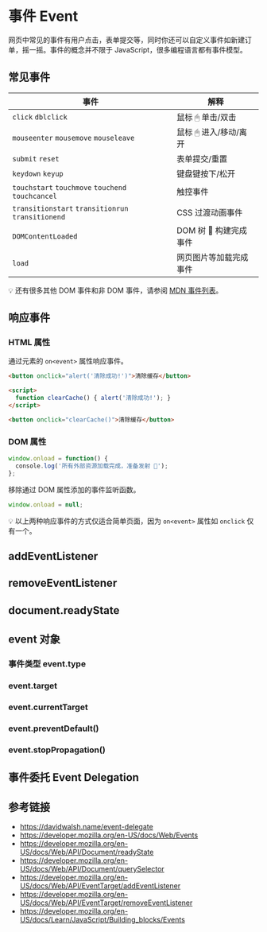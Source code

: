 # 事件 Event

网页中常见的事件有用户点击，表单提交等，同时你还可以自定义事件如新建订单，摇一摇。事件的概念并不限于 JavaScript，很多编程语言都有事件模型。

## 常见事件
| 事件                                               | 解释                |
|---------------------------------------------------|---------------------|
| `click` `dblclick`                                | 鼠标 🖱 单击/双击     |
| `mouseenter` `mousemove` `mouseleave`             | 鼠标 🖱 进入/移动/离开 |
| `submit` `reset`                                  | 表单提交/重置         |
| `keydown` `keyup`                                 | 键盘键按下/松开       |
| `touchstart` `touchmove` `touchend` `touchcancel` | 触控事件             |
| `transitionstart` `transitionrun` `transitionend` | CSS 过渡动画事件      |
| `DOMContentLoaded`                                | DOM 树 🌲 构建完成事件 |
| `load`                                            | 网页图片等加载完成事件  |

💡 还有很多其他 DOM 事件和非 DOM 事件，请参阅 [MDN 事件列表](https://developer.mozilla.org/en-US/docs/Web/Events)。

## 响应事件
### HTML 属性
通过元素的 `on<event>` 属性响应事件。
```html
<button onclick="alert('清除成功!')">清除缓存</button>
```
```html
<script>
  function clearCache() { alert('清除成功!'); }
</script>

<button onclick="clearCache()">清除缓存</button>
```
### DOM 属性
```javascript
window.onload = function() {
  console.log('所有外部资源加载完成，准备发射 🚀');
};
```
移除通过 DOM 属性添加的事件监听函数。
```javascript
window.onload = null;
```
💡 以上两种响应事件的方式仅适合简单页面，因为 `on<event>` 属性如 `onclick` 仅有一个。

## addEventListener
## removeEventListener

## document.readyState

## event 对象
### 事件类型 event.type
### event.target
### event.currentTarget
### event.preventDefault()
### event.stopPropagation()

## 事件委托 Event Delegation



## 参考链接
* https://davidwalsh.name/event-delegate
* https://developer.mozilla.org/en-US/docs/Web/Events
* https://developer.mozilla.org/en-US/docs/Web/API/Document/readyState
* https://developer.mozilla.org/en-US/docs/Web/API/Document/querySelector
* https://developer.mozilla.org/en-US/docs/Web/API/EventTarget/addEventListener
* https://developer.mozilla.org/en-US/docs/Web/API/EventTarget/removeEventListener
* https://developer.mozilla.org/en-US/docs/Learn/JavaScript/Building_blocks/Events
